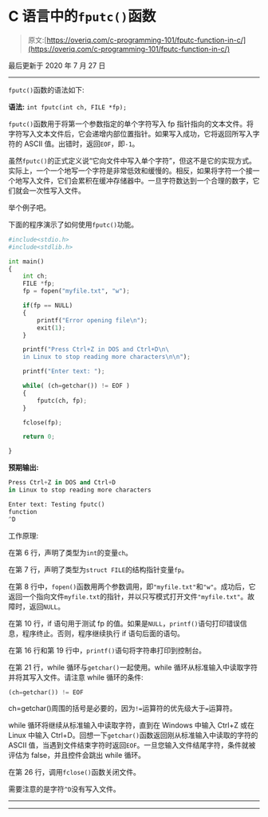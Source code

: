 # C 语言中的`fputc()`函数

> 原文:[https://overiq.com/c-programming-101/fputc-function-in-c/](https://overiq.com/c-programming-101/fputc-function-in-c/)

最后更新于 2020 年 7 月 27 日

* * *

`fputc()`函数的语法如下:

**语法:** `int fputc(int ch, FILE *fp);`

`fputc()`函数用于将第一个参数指定的单个字符写入 fp 指针指向的文本文件。将字符写入文本文件后，它会递增内部位置指针。如果写入成功，它将返回所写入字符的 ASCII 值。出错时，返回`EOF`，即`-1`。

虽然`fputc()`的正式定义说“它向文件中写入单个字符”，但这不是它的实现方式。实际上，一个一个地写一个字符是非常低效和缓慢的。相反，如果将字符一个接一个地写入文件，它们会累积在缓冲存储器中。一旦字符数达到一个合理的数字，它们就会一次性写入文件。

举个例子吧。

下面的程序演示了如何使用`fputc()`功能。

```py
#include<stdio.h>
#include<stdlib.h>

int main()
{
    int ch;
    FILE *fp;
    fp = fopen("myfile.txt", "w");

    if(fp == NULL)
    {
        printf("Error opening file\n");
        exit(1);
    }

    printf("Press Ctrl+Z in DOS and Ctrl+D\n\
    in Linux to stop reading more characters\n\n");

    printf("Enter text: ");

    while( (ch=getchar()) != EOF )
    {
        fputc(ch, fp);
    }

    fclose(fp);

    return 0;

}

```

**预期输出:**

```py
Press Ctrl+Z in DOS and Ctrl+D
in Linux to stop reading more characters

Enter text: Testing fputc()
function
^D

```

工作原理:

在第 6 行，声明了类型为`int`的变量`ch`。

在第 7 行，声明了类型为`struct FILE`的结构指针变量`fp`。

在第 8 行中，`fopen()`函数用两个参数调用，即`"myfile.txt"`和`"w"`。成功后，它返回一个指向文件`myfile.txt`的指针，并以只写模式打开文件`"myfile.txt"`。故障时，返回`NULL`。

在第 10 行，if 语句用于测试 fp 的值。如果是`NULL`，`printf()`语句打印错误信息，程序终止。否则，程序继续执行 if 语句后面的语句。

在第 16 行和第 19 行中，`printf()`语句将字符串打印到控制台。

在第 21 行，while 循环与`getchar()`一起使用。while 循环从标准输入中读取字符并将其写入文件。请注意 while 循环的条件:

```py
(ch=getchar()) != EOF

```

ch=getchar()周围的括号是必要的，因为`!=`运算符的优先级大于`=`运算符。

while 循环将继续从标准输入中读取字符，直到在 Windows 中输入 Ctrl+Z 或在 Linux 中输入 Ctrl+D。回想一下`getchar()`函数返回刚从标准输入中读取的字符的 ASCII 值，当遇到文件结束字符时返回`EOF`。一旦您输入文件结尾字符，条件就被评估为 false，并且控件会跳出 while 循环。

在第 26 行，调用`fclose()`函数关闭文件。

需要注意的是字符`^D`没有写入文件。

* * *

* * *